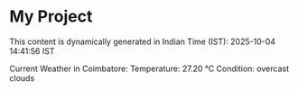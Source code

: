 # My Project

This content is dynamically generated in Indian Time (IST): 2025-10-04 14:41:56 IST


Current Weather in Coimbatore:
Temperature: 27.20 °C
Condition: overcast clouds
